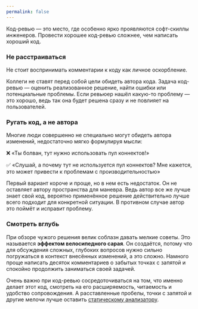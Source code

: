 ```yaml
---
permalink: false
---
```


Код-ревью — это место, где особенно ярко проявляются софт-скиллы инженеров. Провести хорошее код-ревью сложнее, чем написать хороший код.

### Не расстраиваться

Не стоит воспринимать комментарии к коду как личное оскорбление.

Коллеги не ставят перед собой цели обидеть автора кода. Задача код-ревью — оценить реализованное решение, найти ошибки или потенциальные проблемы. Если ревьюер нашёл какую-то проблему — это хорошо, ведь так она будет решена сразу и не повлияет на пользователей.

### Ругать код, а не автора

Многие люди совершенно не специально могут обидеть автора изменений, недостаточно мягко формулируя мысли:

❌ «Ты болван, тут нужно использовать пул коннектов!»

✅ «Слушай, а почему тут не используется пул коннектов? Мне кажется, это может привести к проблемам с производительностью»

Первый вариант короче и проще, но в нем есть недостаток. Он не оставляет автору пространства для маневра. Ведь автор все же лучше знает свой код, вероятно применённое решение действительно лучше всего подходит для конкретной ситуации. В противном случае автор это поймёт и исправит проблему.

### Смотреть вглубь

При обзоре чужого решения велик соблазн давать мелкие советы. Это называется __эффектом велосипедного сарая__. Он создаётся, потому что для обсуждения сложных, глубоких вопросов нужно сильно погружаться в контекст внесённых изменений, а это сложно. Намного проще написать десяток комментариев о забытых точках с запятой и спокойно продолжить заниматься своей задачей.

Очень важно при код-ревью сосредоточиваться на том, что именно делает этот код, смотреть на его расширяемость, читаемость и удобство сопровождения. А расставленные пробелы, точки с запятой и другие мелочи лучше оставить [статическому анализатору](/js/tools/static-analysis/).
